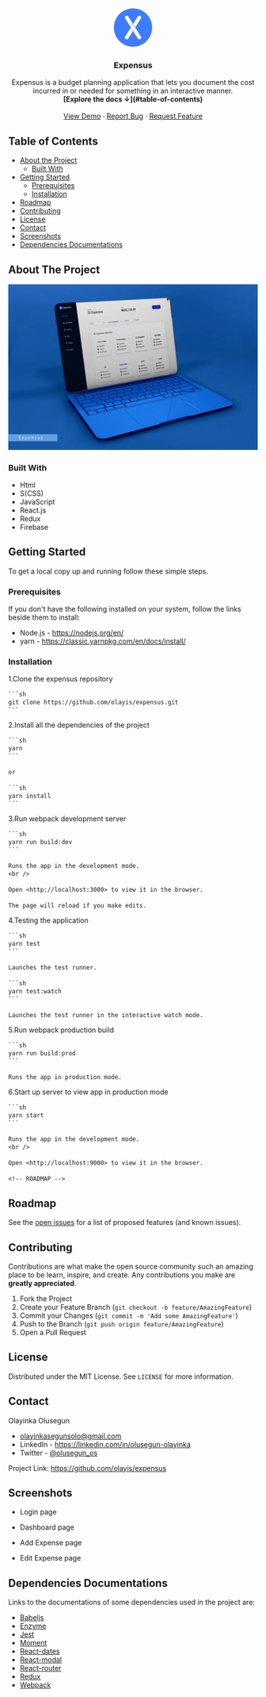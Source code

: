 <!-- PROJECT LOGO -->
<br />
<p align="center">
  <img src="public/android-chrome-512x512.png" alt="Logo" width="80" height="80">
  
  <h3 align="center">Expensus</h3>

  <p align="center">
    Expensus is a budget planning application that lets you document the cost incurred in or needed for something in an interactive manner.
    <br />
    <Strong>[Explore the docs ↓](#table-of-contents)</Strong>
    <br />
    <br />
    <a href="https://expensus.herokuapp.com" target="_blank">View Demo</a>
    ·
    <a href="https://github.com/olayis/expensus/issues">Report Bug</a>
    ·
    <a href="https://github.com/olayis/expensus/issues">Request Feature</a>
  </p>
</p>

<!-- TABLE OF CONTENTS -->

## Table of Contents

- [About the Project](#about-the-project)
  - [Built With](#built-with)
- [Getting Started](#getting-started)
  - [Prerequisites](#prerequisites)
  - [Installation](#installation)
- [Roadmap](#roadmap)
- [Contributing](#contributing)
- [License](#license)
- [Contact](#contact)
- [Screenshots](#screenshots)
- [Dependencies Documentations](#dependencies-documentations)

<!-- ABOUT THE PROJECT -->

## About The Project

<img src="public/img/screenshot.jpg" alt="Screenshot" style="max-width: 100%; height: auto;">

### Built With

- Html
- S(CSS)
- JavaScript
- React.js
- Redux
- Firebase

<!-- GETTING STARTED -->

## Getting Started

To get a local copy up and running follow these simple steps.

### Prerequisites

If you don't have the following installed on your system, follow the links beside them to install:

- Node.js - <https://nodejs.org/en/>
- yarn - <https://classic.yarnpkg.com/en/docs/install/>

### Installation

1.Clone the expensus repository

    ```sh
    git clone https://github.com/olayis/expensus.git
    ```

2.Install all the dependencies of the project

    ```sh
    yarn
    ```

    or

    ```sh
    yarn install
    ```

3.Run webpack development server

    ```sh
    yarn run build:dev
    ```

    Runs the app in the development mode.
    <br />

    Open <http://localhost:3000> to view it in the browser.

    The page will reload if you make edits.

4.Testing the application

    ```sh
    yarn test
    ```

    Launches the test runner.

    ```sh
    yarn test:watch
    ```

    Launches the test runner in the interactive watch mode.

5.Run webpack production build

    ```sh
    yarn run build:prod
    ```

    Runs the app in production mode.

6.Start up server to view app in production mode

    ```sh
    yarn start
    ```

    Runs the app in the development mode.
    <br />

    Open <http://localhost:9000> to view it in the browser.

    <!-- ROADMAP -->

## Roadmap

See the [open issues](https://github.com/olayis/expensus/issues) for a list of proposed features (and known issues).

<!-- CONTRIBUTING -->

## Contributing

Contributions are what make the open source community such an amazing place to be learn, inspire, and create. Any contributions you make are **greatly appreciated**.

1. Fork the Project
2. Create your Feature Branch (`git checkout -b feature/AmazingFeature`)
3. Commit your Changes (`git commit -m 'Add some AmazingFeature'`)
4. Push to the Branch (`git push origin feature/AmazingFeature`)
5. Open a Pull Request

<!-- LICENSE -->

## License

Distributed under the MIT License. See `LICENSE` for more information.

<!-- CONTACT -->

## Contact

Olayinka Olusegun

- olayinkasegunsolo@gmail.com
- LinkedIn - <https://linkedin.com/in/olusegun-olayinka>
- Twitter - [@olusegun_os](https://twitter.com/olusegun_os)

Project Link: <https://github.com/olayis/expensus>

## Screenshots

- Login page

- Dashboard page

- Add Expense page

- Edit Expense page

## Dependencies Documentations

Links to the documentations of some dependencies used in the project are:

- [Babeljs](https://babeljs.io/docs/en/)
- [Enzyme](https://enzymejs.github.io/enzyme/docs/api/)
- [Jest](https://jestjs.io/docs/en/getting-started)
- [Moment](https://momentjs.com/docs/)
- [React-dates](https://github.com/airbnb/react-dates)
- [React-modal](https://www.npmjs.com/package/react-modal#api-documentation)
- [React-router](https://reactrouter.com/web/guides/quick-start)
- [Redux](https://redux.js.org/introduction/getting-started)
- [Webpack](https://webpack.js.org/concepts/)
